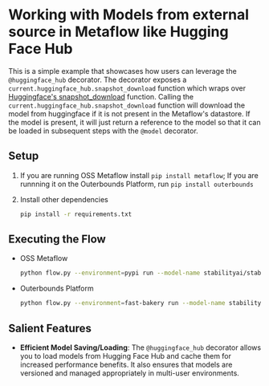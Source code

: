 # Working with Models from external source in Metaflow like Hugging Face Hub

This is a simple example that showcases how users can leverage the `@huggingface_hub` decorator. The decorator exposes a `current.huggingface_hub.snapshot_download` function which wraps over [Huggingface's snapshot_download](https://huggingface.co/docs/huggingface_hub/v0.25.0/en/package_reference/file_download#huggingface_hub.snapshot_download) function. Calling the `current.huggingface_hub.snapshot_download` function will download the model from huggingface if it is not present in the Metaflow's datastore. If the model is present, it will just return a reference to the model so that it can be loaded in subsequent steps with the `@model` decorator.

## Setup

1. If you are running OSS Metaflow install `pip install metaflow`; If you are runnning it on the Outerbounds Platform, run `pip install outerbounds`

2. Install other dependencies
    ```bash
    pip install -r requirements.txt
    ```

## Executing the Flow

- OSS Metaflow
    ```bash
    python flow.py --environment=pypi run --model-name stabilityai/stable-video-diffusion-img2vid --allow-patterns "svd.safetensors"
    ```

- Outerbounds Platform
    ```bash
    python flow.py --environment=fast-bakery run --model-name stabilityai/stable-video-diffusion-img2vid --allow-patterns "svd.safetensors"
    ```

## Salient Features 

- **Efficient Model Saving/Loading**: The `@huggingface_hub` decorator allows you to load models from Hugging Face Hub and cache them for increased performance benefits. It also ensures that models are versioned and managed appropriately in multi-user environments.
